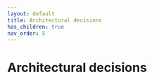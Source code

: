 ```yaml
---
layout: default
title: Architectural decisions
has_children: true
nav_order: 5
---
```


# Architectural decisions
